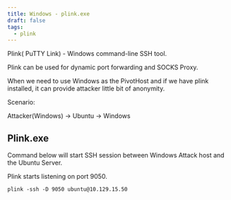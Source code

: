 ```yaml
---
title: Windows - plink.exe
draft: false
tags:
  - plink
---
```

Plink( PuTTY Link) -  Windows command-line SSH tool.

Plink can be used for dynamic port forwarding and SOCKS Proxy.

When we need to use Windows as the PivotHost and if we have plink installed, it can provide attacker little bit of anonymity.

Scenario:

Attacker(Windows) -> Ubuntu -> Windows

## Plink.exe 

Command below will start SSH session between Windows Attack host and the Ubuntu Server. 

Plink starts listening on port 9050.

```cmd-session
plink -ssh -D 9050 ubuntu@10.129.15.50
```



